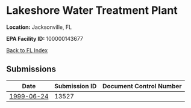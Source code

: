 # Lakeshore Water Treatment Plant

**Location:** Jacksonville, FL

**EPA Facility ID:** 100000143677

[Back to FL Index](../../index.md)

## Submissions

| Date | Submission ID | Document Control Number |
|------|--------------|-------------------------|
| [1999-06-24](submissions/13527.md) | 13527 |  |
